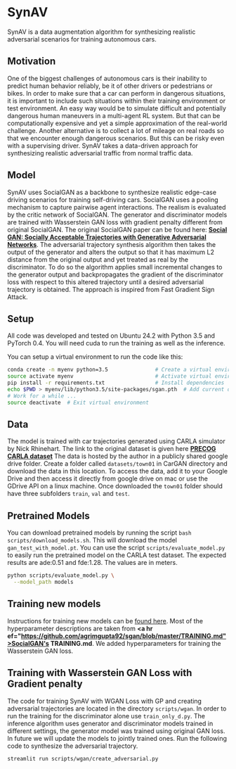 # SynAV
SynAV is a data augmentation algorithm for synthesizing realistic adversarial scenarios for training autonomous cars.

## Motivation
One of the biggest challenges of autonomous cars is their inability to predict human behavior reliably, be it of other drivers or pedestrians or bikes. In order to make sure that a car can perform in dangerous situations, it is important to include such situations within their training environment or test environment. An easy way would be to simulate difficult and potentially dangerous human maneuvers in a multi-agent RL system. But that can be computationally expensive and yet a simple approximation of the real-world challenge. Another alternative is to collect a lot of mileage on real roads so that we encounter enough dangerous scenarios. But this can be risky even with a supervising driver. SynAV takes a data-driven approach for synthesizing realistic adversarial traffic from normal traffic data. 

## Model

SynAV uses SocialGAN as a backbone to synthesize realistic edge-case driving scenarios for training self-driving cars. SocialGAN uses a pooling mechanism to capture pairwise agent interactions. The realism is evaluated by the critic network of SocialGAN. The generator and discriminator models are trained with Wasserstein GAN loss with gradient penalty different from original SocialGAN. The original SocialGAN paper can be found here:  **<a href="https://arxiv.org/abs/1803.10892">Social GAN: Socially Acceptable Trajectories with Generative Adversarial Networks</a>**. The adversarial trajectory synthesis algorithm then takes the output of the generator and alters the output so that it has maximum L2 distance from the original output and yet treated as real by the discriminator. To do so the algorithm applies small incremental changes to the generator output and backpropagates the gradient of the discriminator loss with respect to this altered trajectory until a desired adversarial trajectory is obtained. The approach is inspired from Fast Gradient Sign Attack.  

## Setup
All code was developed and tested on Ubuntu 24.2 with Python 3.5 and PyTorch 0.4. You will need cuda to run the training as well as the inference.

You can setup a virtual environment to run the code like this:

```bash
conda create -n myenv python=3.5               # Create a virtual environment
source activate myenv                          # Activate virtual environment
pip install -r requirements.txt                # Install dependencies
echo $PWD > myenv/lib/python3.5/site-packages/sgan.pth  # Add current directory to python path
# Work for a while ...
source deactivate  # Exit virtual environment
```
## Data
The model is trained with car trajectories generated using CARLA simulator by Nick Rhinehart. The link to the original dataset is given here  **<a href="https://sites.google.com/view/precog">PRECOG CARLA dataset</a>**
The data is hosted by the author in a publicly shared google drive folder. Create a folder called `datasets/town01` in CarGAN directory and download the data in this location. To access the data, add it to your Google Drive and then access it directly from google drive on mac or use the GDrive API on a linux machine. Once downloaded the `town01` folder should have three subfolders `train`, `val` and `test`.

## Pretrained Models
You can download pretrained models by running the script `bash scripts/download_models.sh`. This will download the model `gan_test_with_model.pt`. You can use the script `scripts/evaluate_model.py` to easily run the pretrained model on the CARLA test dataset. The expected results are ade:0.51 and fde:1.28. The values are in meters.

```bash
python scripts/evaluate_model.py \
  --model_path models
```

## Training new models
Instructions for training new models can be [found here](TRAINING.md). Most of the hyperparameter descriptions are taken from **<a hr\
ef="https://github.com/agrimgupta92/sgan/blob/master/TRAINING.md">SocialGAN's TRAINING.md</a>**. We added hyperparameters for training the Wasserstein GAN loss.

## Training with Wasserstein GAN Loss with Gradient penalty
The code for training SynAV with WGAN Loss with GP and creating adversarial trajectories are located in the directory `scripts/wgan`. In order to run the training for the discriminator alone use `train_only_d.py`. The inference algorithm uses generator and discriminator models trained in different settings, the generator model was trained using original GAN loss. In future we will update the models to jointly trained ones. Run the following code to synthesize the adversarial trajectory.

```bash
streamlit run scripts/wgan/create_adversarial.py
```
